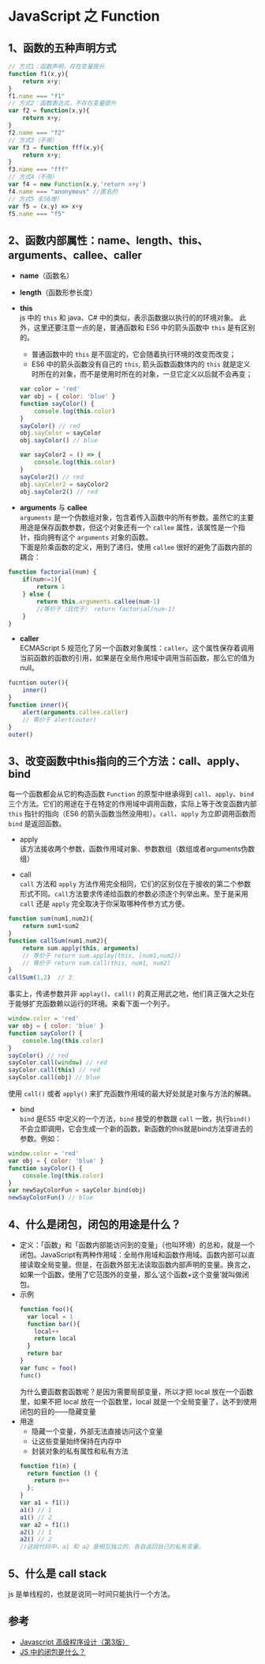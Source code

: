# JavaScript 之 Function

## 1、函数的五种声明方式
```javascript
// 方式1：函数声明，存在变量提升
function f1(x,y){
    return x+y;
}
f1.name === "f1"
// 方式2：函数表达式，不存在变量提升
var f2 = function(x,y){
    return x+y;
}
f2.name === "f2"
// 方式3（不用）
var f3 = function fff(x,y){
    return x+y;
}
f3.name === "fff"
// 方式4（不用）
var f4 = new Function(x,y,'return x+y')
f4.name === "anonymous" //匿名的
// 方式5（ES6增）
var f5 = (x,y) => x+y
f5.name === "f5"
```

## 2、函数内部属性：name、length、this、arguments、callee、caller
- **name**（函数名）
- **length**（函数形参长度）
- **this**   
js 中的 `this` 和 java、C# 中的类似，表示函数据以执行的的环境对象。 
此外，这里还要注意一点的是，普通函数和 ES6 中的箭头函数中 `this` 是有区别的。
    - 普通函数中的 `this` 是不固定的，它会随着执行环境的改变而改变；
    - ES6 中的箭头函数没有自己的 `this`, 箭头函数函数体内的 `this` 就是定义时所在的对象，而不是使用时所在的对象，一旦它定义以后就不会再变；
    ```javascript
    var color = 'red'
    var obj = { color: 'blue' }
    function sayColor() {
        console.log(this.color)
    }
    sayColor() // red
    obj.sayColor = sayColor
    obj.sayColor() // blue

    var sayColor2 = () => {
        console.log(this.color)
    }
    sayColor2() // red
    obj.sayColor2 = sayColor2
    obj.sayColor2() // red
    ```

- **arguments** 与 **callee**    
`arguments` 是一个伪数组对象，包含着传入函数中的所有参数。虽然它的主要用途是保存函数参数，但这个对象还有一个 `callee` 属性，该属性是一个指针，指向拥有这个 `arguments` 对象的函数。    
下面是阶乘函数的定义，用到了递归，使用 `callee` 很好的避免了函数内部的耦合：
```javascript
function factorial(num) {
    if(num<=1){
        return 1
    } else {
        return this.arguments.callee(num-1)
        //等价于（且优于） return factorial(num-1)
    }
}
```

- **caller**    
ECMAScript 5 规范化了另一个函数对象属性：`caller`。这个属性保存着调用当前函数的函数的引用，如果是在全局作用域中调用当前函数，那么它的值为 null。
```javascript
fucntion outer(){
    inner()
}
function inner(){
    alert(arguments.callee.caller)
    // 等价于 alert(outer)
}
outer()
```

## 3、改变函数中this指向的三个方法：call、apply、bind
每一个函数都会从它的构造函数 `Function` 的原型中继承得到 `call`、`apply`、`bind` 三个方法。它们的用途在于在特定的作用域中调用函数，实际上等于改变函数内部 `this` 指针的指向（ES6 的箭头函数当然没用啦）。`call`、`apply` 为立即调用函数而 `bind` 是返回函数。

- apply    
该方法接收两个参数，函数作用域对象、参数数组（数组或者arguments伪数组）

- call  
`call` 方法和 `apply` 方法作用完全相同，它们的区别仅在于接收的第二个参数形式不同。`call`方法要求传递给函数的参数必须逐个列举出来。至于是采用 `call` 还是 `apply` 完全取决于你采取哪种传参方式方便。
```javascript
function sum(num1,num2){
    return sum1+sum2
}
function callSum(num1,num2){
    return sum.apply(this, arguments)
    // 等价于 return sum.applay(this, [num1,num2])
    // 等价于 return sum.call(this, num1, num2)
}
callSum(1,2)  // 3
```
事实上，传递参数并非 `applay()`、`call()` 的真正用武之地，他们真正强大之处在于能够扩充函数赖以运行的环境。来看下面一个列子。
```javascript
window.color = 'red'
var obj = { color: 'blue' }
function sayColor() {
    console.log(this.color)
}
sayColor() // red
sayColor.call(window) // red
sayColor.call(this) // red
sayColor.call(obj) // blue
```
使用 `call()` 或者 `apply()` 来扩充函数作用域的最大好处就是对象与方法的解耦。

- bind  
`bind` 是ES5 中定义的一个方法，`bind` 接受的参数跟 `call` 一致，执行`bind()`不会立即调用，它会生成一个新的函数，新函数的this就是bind方法穿进去的参数。例如：
```javascript
window.color = 'red'
var obj = { color: 'blue' }
function sayColor() {
    console.log(this.color)
}
var newSayColorFun = sayColor.bind(obj)
newSayColorFun() // blue
```

## 4、什么是闭包，闭包的用途是什么？
- 定义：「函数」和「函数内部能访问到的变量」（也叫环境）的总和，就是一个闭包。JavaScript有两种作用域：全局作用域和函数作用域。函数内部可以直接读取全局变量。但是，在函数外部无法读取函数内部声明的变量。换言之，如果一个函数，使用了它范围外的变量，那么‘这个函数+这个变量’就叫做闭包。
- 示例    
    ```javascript
    function foo(){
      var local = 1
      function bar(){
        local++
        return local
      }
      return bar
    }
    var func = foo()
    func()
    ```
    为什么要函数套函数呢？是因为需要局部变量，所以才把 local 放在一个函数里，如果不把 local 放在一个函数里，local 就是一个全局变量了，达不到使用闭包的目的——隐藏变量
- 用途
    - 隐藏一个变量，外部无法直接访问这个变量
    - 让这些变量始终保持在内存中
    - 封装对象的私有属性和私有方法
    ```javascript
    function f1(n) {
      return function () {
        return n++
      };
    }
    var a1 = f1(1)
    a1() // 1
    a1() // 2
    var a2 = f1(1)
    a2() // 1
    a2() // 2
    //这段代码中，a1 和 a2 是相互独立的，各自返回自己的私有变量。
    ```

## 5、什么是 call stack
js 是单线程的，也就是说同一时间只能执行一个方法。


## 参考
- [Javascript 高级程序设计（第3版）](javascript:void(0))
- [JS 中的闭包是什么？](https://segmentfault.com/a/1190000012785212)


